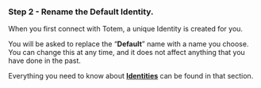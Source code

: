 ### Step 2 - Rename the Default Identity.

When you first connect with Totem, a unique Identity is created for you. 

You will be asked to replace the “**Default**” name with a name you choose. You can change this at any time, and it does not affect anything that you have done in the past.

Everything you need to know about [**Identities**](app-docs/identities/identities.md) can be found in that section.